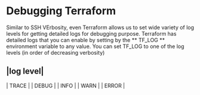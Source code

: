 # Debugging Terraform
Similar to SSH VErbosity, even Terraform allows us to set wide variety of log levels for getting detailed logs for debugging purpose.
Terraform has detailed logs that you can enable by setting by the ** TF_LOG ** environment variable to any value.
You can set TF_LOG to one of the log levels (in order of decreasing verbosity)

|log level|
-----------
| TRACE   |
| DEBUG   |
| INFO    |
| WARN    |
| ERROR   |